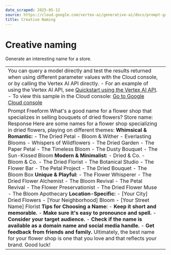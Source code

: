 ```yaml
---
date_scraped: 2025-05-12
source: https://cloud.google.com/vertex-ai/generative-ai/docs/prompt-gallery/samples/ideation_creative_naming_49
title: Creative Naming
---
```


# Creative naming 

Generate an interesting name for a store.

| | |
| --- | --- |
| You can query a model directly and test the results returned when using different parameter values with the Cloud console, or by calling the Vertex AI API directly. - For an example of using the Vertex AI API, see [Quickstart using the Vertex AI API](../../start/quickstarts/api-quickstart.md). - To view this sample in the Cloud console: [Go to Google Cloud console](https://console.cloud.google.com/vertex-ai/generative/language/prompt-examples/Creative%20naming) | |
| Prompt Freeform What's a good name for a flower shop that specializes in selling bouquets of dried flowers? Store name: Response Here are some names for a flower shop specializing in dried flowers, playing on different themes: **Whimsical & Romantic:** - The Dried Petal - Bloom & Wither - Everlasting Blooms - Whispers of Wildflowers - The Dried Garden - The Paper Petal - The Timeless Bloom - The Dusty Bouquet - The Sun-Kissed Bloom **Modern & Minimalist:** - Dried & Co. - Bloom & Co. - The Dried Florist - The Botanical Studio - The Flower Bar - The Petal Project - The Dried Bouquet - The Bloom Box **Unique & Playful:** - The Flower Whisperer - The Dried Flower Alchemist - The Bloom Revival - The Petal Revival - The Flower Preservationist - The Dried Flower Muse - The Bloom Apothecary **Location-Specific:** - [Your City] Dried Flowers - [Your Neighborhood] Bloom - [Your Street Name] Florist **Tips for Choosing a Name:** - **Keep it short and memorable.** - **Make sure it's easy to pronounce and spell.** - **Consider your target audience.** - **Check if the name is available as a domain name and social media handle.** - **Get feedback from friends and family.** Ultimately, the best name for your flower shop is one that you love and that reflects your brand. Good luck! | | | | | --- | --- | | **Model:** | gemini-1.5-flash-001 | | **Temperature:** | 1 | | **Max output tokens:** | 8192 | | **TopK:** | 40 | | **TopP:** | 0.95 | |